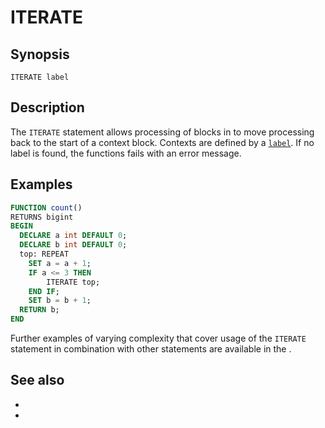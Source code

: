 # ITERATE

## Synopsis

```text
ITERATE label
```

## Description

The `ITERATE` statement allows processing of blocks in [](/udf/sql) to move
processing back to the start of a context block. Contexts are defined by a
[`label`](udf-sql-label). If no label is found, the functions fails with an
error message.

## Examples

```sql
FUNCTION count()
RETURNS bigint
BEGIN
  DECLARE a int DEFAULT 0;
  DECLARE b int DEFAULT 0;
  top: REPEAT
    SET a = a + 1;
    IF a <= 3 THEN
        ITERATE top;
    END IF;
    SET b = b + 1;
  RETURN b;
END
```

Further examples of varying complexity that cover usage of the `ITERATE`
statement in combination with other statements are available in the
[](/udf/sql/examples).

## See also

* [](/udf/sql)
* [](/udf/sql/leave)
